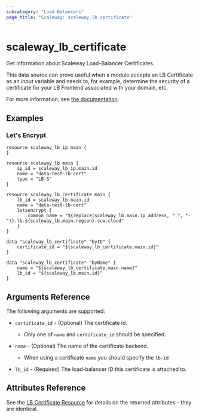 ```yaml
---
subcategory: "Load Balancers"
page_title: "Scaleway: scaleway_lb_certificate"
---
```


# scaleway_lb_certificate

Get information about Scaleway Load-Balancer Certificates.

This data source can prove useful when a module accepts an LB Certificate as an input variable and needs to, for example, determine the security of a certificate for your LB Frontend associated with your domain, etc.

For more information, see [the documentation](https://www.scaleway.com/en/developers/api/load-balancer/zoned-api/#path-certificate).

## Examples

### Let's Encrypt

```hcl
resource scaleway_lb_ip main {
}

resource scaleway_lb main {
    ip_id = scaleway_lb_ip.main.id
    name = "data-test-lb-cert"
    type = "LB-S"
}

resource scaleway_lb_certificate main {
    lb_id = scaleway_lb.main.id
    name = "data-test-lb-cert"
    letsencrypt {
        common_name = "${replace(scaleway_lb.main.ip_address, ".", "-")}.lb.${scaleway_lb.main.region}.scw.cloud"
    }
}

data "scaleway_lb_certificate" "byID" {
    certificate_id = "${scaleway_lb_certificate.main.id}"
}

data "scaleway_lb_certificate" "byName" {
    name = "${scaleway_lb_certificate.main.name}"
    lb_id = "${scaleway_lb.main.id}"
}
```

## Arguments Reference

The following arguments are supported:

- `certificate_id` - (Optional) The certificate id.
    - Only one of `name` and `certificate_id` should be specified.

- `name` - (Optional) The name of the certificate backend.
    - When using a certificate `name` you should specify the `lb-id`

- `lb_id` - (Required) The load-balancer ID this certificate is attached to.

## Attributes Reference

See the [LB Certificate Resource](../resources/lb_certificate.md) for details on the returned attributes - they are identical.